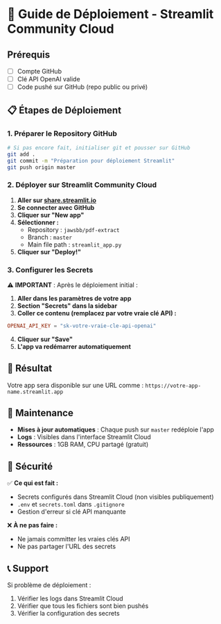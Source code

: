 # 🚀 Guide de Déploiement - Streamlit Community Cloud

## Prérequis
- [ ] Compte GitHub
- [ ] Clé API OpenAI valide
- [ ] Code pushé sur GitHub (repo public ou privé)

## 📋 Étapes de Déploiement

### 1. Préparer le Repository GitHub

```bash
# Si pas encore fait, initialiser git et pousser sur GitHub
git add .
git commit -m "Préparation pour déploiement Streamlit"
git push origin master
```

### 2. Déployer sur Streamlit Community Cloud

1. **Aller sur [share.streamlit.io](https://share.streamlit.io)**
2. **Se connecter avec GitHub**
3. **Cliquer sur "New app"**
4. **Sélectionner :**
   - Repository : `jawsbb/pdf-extract`
   - Branch : `master`
   - Main file path : `streamlit_app.py`
5. **Cliquer sur "Deploy!"**

### 3. Configurer les Secrets

⚠️ **IMPORTANT** : Après le déploiement initial :

1. **Aller dans les paramètres de votre app**
2. **Section "Secrets" dans la sidebar**
3. **Coller ce contenu (remplacez par votre vraie clé API) :**

```toml
OPENAI_API_KEY = "sk-votre-vraie-cle-api-openai"
```

4. **Cliquer sur "Save"**
5. **L'app va redémarrer automatiquement**

## 🔗 Résultat

Votre app sera disponible sur une URL comme :
`https://votre-app-name.streamlit.app`

## 🔧 Maintenance

- **Mises à jour automatiques** : Chaque push sur `master` redéploie l'app
- **Logs** : Visibles dans l'interface Streamlit Cloud
- **Ressources** : 1GB RAM, CPU partagé (gratuit)

## 🚨 Sécurité

✅ **Ce qui est fait :**
- Secrets configurés dans Streamlit Cloud (non visibles publiquement)
- `.env` et `secrets.toml` dans `.gitignore`
- Gestion d'erreur si clé API manquante

❌ **À ne pas faire :**
- Ne jamais committer les vraies clés API
- Ne pas partager l'URL des secrets

## 📞 Support

Si problème de déploiement :
1. Vérifier les logs dans Streamlit Cloud
2. Vérifier que tous les fichiers sont bien pushés
3. Vérifier la configuration des secrets 